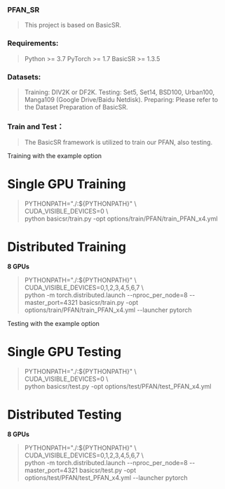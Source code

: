 ### PFAN_SR
>This project is based on BasicSR.

### Requirements:
>Python >= 3.7
>PyTorch >= 1.7
>BasicSR >= 1.3.5

### Datasets:
>Training: DIV2K or DF2K.
>Testing: Set5, Set14, BSD100, Urban100, Manga109 (Google Drive/Baidu Netdisk).
>Preparing: Please refer to the Dataset Preparation of BasicSR.

### Train and Test：
>The BasicSR framework is utilized to train our PFAN, also testing.

Training with the example option
# Single GPU Training

> PYTHONPATH="./:${PYTHONPATH}" \\\
> CUDA_VISIBLE_DEVICES=0 \\\
> python basicsr/train.py -opt options/train/PFAN/train_PFAN_x4.yml

# Distributed Training

**8 GPUs**

> PYTHONPATH="./:${PYTHONPATH}" \\\
> CUDA_VISIBLE_DEVICES=0,1,2,3,4,5,6,7 \\\
> python -m torch.distributed.launch --nproc_per_node=8 --master_port=4321 basicsr/train.py -opt options/train/PFAN/train_PFAN_x4.yml --launcher pytorch

Testing with the example option
# Single GPU Testing

> PYTHONPATH="./:${PYTHONPATH}" \\\
> CUDA_VISIBLE_DEVICES=0 \\\
> python basicsr/test.py -opt options/test/PFAN/test_PFAN_x4.yml

# Distributed Testing

**8 GPUs**

> PYTHONPATH="./:${PYTHONPATH}" \\\
> CUDA_VISIBLE_DEVICES=0,1,2,3,4,5,6,7 \\\
> python -m torch.distributed.launch --nproc_per_node=8 --master_port=4321 basicsr/test.py -opt options/test/PFAN/test_PFAN_x4.yml --launcher pytorch


